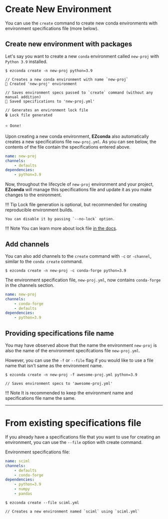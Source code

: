 # Create New Environment

You can use the `create` command to create new conda environments with environment specifications file (more below).

## Create new environment with packages

Let's say you want to create a new `conda` environment called `new-proj` with `Python 3.9` installed.

<div class="termy">

```console
$ ezconda create -n new-proj python=3.9

// Creates a new conda environment with name `new-proj`
🚀 Created 'new-proj' environment

// Saves environment specs passed to `create` command (without any manual addition)
💾 Saved specifications to 'new-proj.yml'

// Generates an environment lock file
🔒 Lock file generated

⭐ Done!
```
</div>


Upon creating a new conda environment, **EZconda** also automatically creates a new specifications file `new-proj.yml`. As you can see below, the contents of the file contain the specifications entered above. 

```yaml title="new-proj.yml"
name: new-proj
channels:
    - defaults
dependencies:
    - python=3.9
```

Now, throughout the lifecycle of `new-proj` environment and your project, **EZconda** will manage this specifications file and update it as you make changes to the enironment.

!!! Tip
    Lock file generation is optional, but recommended for creating reproducible environment builds.
    
    You can disable it by passing `--no-lock` option.

!!! Note
    You can learn more about lock file [in the docs](recreate_env.md/#platform-specific-lock-files).


## Add channels

You can also add channels to the `create` command with `-c` or `-channel`, similar to the `conda create` command.

<div class="termy">

```console
$ ezconda create -n new-proj -c conda-forge python=3.9
```
</div>

The environment specification file, `new-proj.yml`,  now contains `conda-forge` in the channels section.

```YAML hl_lines="3" title="new-proj.yml"
name: new-proj
channels:
    - conda-forge
    - defaults
dependencies:
    - python=3.9
```

## Providing specifications file name

You may have observed above that the name the environment `new-proj` is also the name of the environment specifcations file `new-proj.yml`.

However, you can use the `-f` or `--file` flag if you would like to use a file name that isn't same as the environment name.

<div class="termy">

```console
$ ezconda create -n new-proj -f awesome-proj.yml python=3.9

// Saves environment specs to 'awesome-proj.yml'

```
</div>

!!! Note
    It is recommended to keep the environment name and specifications file name the same.


---

# From existing specifications file

If you already have a specifications file that you want to use for creating an environment, you can use the `--file` option with create command.

Environment specifications file:

```yaml title="sciml.yml"
name: sciml
channels:
    - defaults
    - conda-forge
dependencies:
    - python=3.9
    - numpy
    - pandas
```

<div class="termy">

```console
$ ezconda create --file sciml.yml

// Creates a new environment named `sciml` using `sciml.yml`
```
</div>